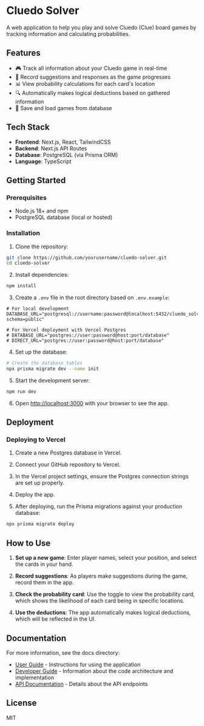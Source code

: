 # Cluedo Solver

A web application to help you play and solve Cluedo (Clue) board games by tracking information and calculating probabilities.

## Features

- 🎮 Track all information about your Cluedo game in real-time
- 🧩 Record suggestions and responses as the game progresses
- 📊 View probability calculations for each card's location
- 🔍 Automatically makes logical deductions based on gathered information  
- 💾 Save and load games from database

## Tech Stack

- **Frontend**: Next.js, React, TailwindCSS
- **Backend**: Next.js API Routes
- **Database**: PostgreSQL (via Prisma ORM)
- **Language**: TypeScript

## Getting Started

### Prerequisites

- Node.js 18+ and npm
- PostgreSQL database (local or hosted)

### Installation

1. Clone the repository:

```bash
git clone https://github.com/yourusername/cluedo-solver.git
cd cluedo-solver
```

2. Install dependencies:

```bash
npm install
```

3. Create a `.env` file in the root directory based on `.env.example`:

```
# For local development
DATABASE_URL="postgresql://username:password@localhost:5432/cluedo_solver?schema=public"

# For Vercel deployment with Vercel Postgres
# DATABASE_URL="postgres://user:password@host:port/database"
# DIRECT_URL="postgres://user:password@host:port/database"
```

4. Set up the database:

```bash
# Create the database tables
npx prisma migrate dev --name init
```

5. Start the development server:

```bash
npm run dev
```

6. Open [http://localhost:3000](http://localhost:3000) with your browser to see the app.

## Deployment

### Deploying to Vercel

1. Create a new Postgres database in Vercel.

2. Connect your GitHub repository to Vercel.

3. In the Vercel project settings, ensure the Postgres connection strings are set up properly.

4. Deploy the app.

5. After deploying, run the Prisma migrations against your production database:

```bash
npx prisma migrate deploy
```

## How to Use

1. **Set up a new game**: Enter player names, select your position, and select the cards in your hand.

2. **Record suggestions**: As players make suggestions during the game, record them in the app.

3. **Check the probability card**: Use the toggle to view the probability card, which shows the likelihood of each card being in specific locations.

4. **Use the deductions**: The app automatically makes logical deductions, which will be reflected in the UI.

## Documentation

For more information, see the docs directory:

- [User Guide](docs/user-guide.md) - Instructions for using the application
- [Developer Guide](docs/developer-guide.md) - Information about the code architecture and implementation
- [API Documentation](docs/api-documentation.md) - Details about the API endpoints

## License

MIT
